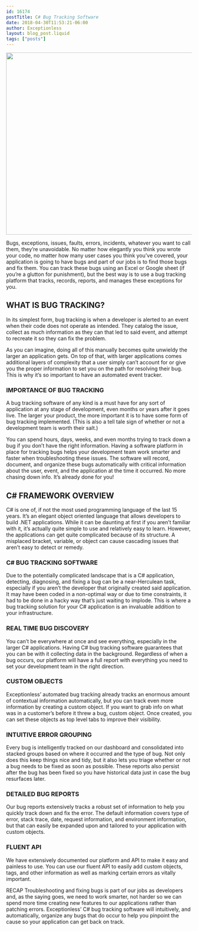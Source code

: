 ```yaml
---
id: 16174
postTitle: C# Bug Tracking Software
date: 2018-04-30T11:53:21-06:00
author: Exceptionless
layout: blog_post.liquid
tags: ["posts"]
---
```

<img loading="lazy" data-id="16177"  src="/assets/c-sharp-bug-tracking-software-1024x538.jpg" alt="" width="940" height="494" class="aligncenter size-large wp-image-16177" srcset="/assets/c-sharp-bug-tracking-software-1024x538.jpg 1024w, /assets/c-sharp-bug-tracking-software-300x158.jpg 300w, /assets/c-sharp-bug-tracking-software-768x403.jpg 768w, /assets/c-sharp-bug-tracking-software.jpg 1200w" sizes="(max-width: 940px) 100vw, 940px" />

Bugs, exceptions, issues, faults, errors, incidents, whatever you want to call them, they’re unavoidable. No matter how elegantly you think you wrote your code, no matter how many user cases you think you’ve covered, your application is going to have bugs and part of our jobs is to find those bugs and fix them. You can track these bugs using an Excel or Google sheet (if you’re a glutton for punishment), but the best way is to use a bug tracking platform that tracks, records, reports, and manages these exceptions for you.<!--more-->

## WHAT IS BUG TRACKING?

In its simplest form, bug tracking is when a developer is alerted to an event when their code does not operate as intended. They catalog the issue, collect as much information as they can that led to said event, and attempt to recreate it so they can fix the problem.

As you can imagine, doing all of this manually becomes quite unwieldy the larger an application gets. On top of that, with larger applications comes additional layers of complexity that a user simply can’t account for or give you the proper information to set you on the path for resolving their bug. This is why it’s so important to have an automated event tracker.

### IMPORTANCE OF BUG TRACKING

A bug tracking software of any kind is a must have for any sort of application at any stage of development, even months or years after it goes live. The larger your product, the more important it is to have some form of bug tracking implemented. (This is also a tell tale sign of whether or not a development team is worth their salt.)

You can spend hours, days, weeks, and even months trying to track down a bug if you don’t have the right information. Having a software platform in place for tracking bugs helps your development team work smarter and faster when troubleshooting these issues. The software will record, document, and organize these bugs automatically with critical information about the user, event, and the application at the time it occurred. No more chasing down info. It’s already done for you!

## C# FRAMEWORK OVERVIEW

C# is one of, if not the most used programming language of the last 15 years. It’s an elegant object oriented language that allows developers to build .NET applications. While it can be daunting at first if you aren’t familiar with it, it’s actually quite simple to use and relatively easy to learn. However, the applications can get quite complicated because of its structure. A misplaced bracket, variable, or object can cause cascading issues that aren’t easy to detect or remedy.

### C# BUG TRACKING SOFTWARE

Due to the potentially complicated landscape that is a C# application, detecting, diagnosing, and fixing a bug can be a near-Herculean task, especially if you aren’t the developer that originally created said application. It may have been coded in a non-optimal way or due to time constraints, it had to be done in a hacky way that’s just waiting to implode. This is where a bug tracking solution for your C# application is an invaluable addition to your infrastructure.

### REAL TIME BUG DISCOVERY

You can’t be everywhere at once and see everything, especially in the larger C# applications. Having C# bug tracking software guarantees that you can be with it collecting data in the background. Regardless of when a bug occurs, our platform will have a full report with everything you need to set your development team in the right direction.

### CUSTOM OBJECTS

Exceptionless’ automated bug tracking already tracks an enormous amount of contextual information automatically, but you can track even more information by creating a custom object. If you want to grab info on what was in a customer’s before it threw a bug, custom object. Once created, you can set these objects as top level tabs to improve their visibility.

### INTUITIVE ERROR GROUPING

Every bug is intelligently tracked on our dashboard and consolidated into stacked groups based on where it occurred and the type of bug. Not only does this keep things nice and tidy, but it also lets you triage whether or not a bug needs to be fixed as soon as possible. These reports also persist after the bug has been fixed so you have historical data just in case the bug resurfaces later.

### DETAILED BUG REPORTS

Our bug reports extensively tracks a robust set of information to help you quickly track down and fix the error. The default information covers type of error, stack trace, date, request information, and environment information, but that can easily be expanded upon and tailored to your application with custom objects.

### FLUENT API

We have extensively documented our platform and API to make it easy and painless to use. You can use our fluent API to easily add custom objects, tags, and other information as well as marking certain errors as vitally important.

RECAP
Troubleshooting and fixing bugs is part of our jobs as developers and, as the saying goes, we need to work smarter, not harder so we can spend more time creating new features to our applications rather than patching errors. Exceptionless’ C# bug tracking software will intuitively, and automatically, organize any bugs that do occur to help you pinpoint the cause so your application can get back on track.

